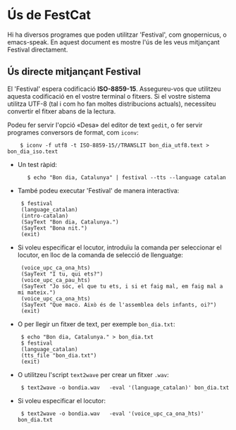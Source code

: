# Ús de FestCat

Hi ha diversos programes que poden utilitzar 'Festival', com 
gnopernicus, o emacs-speak. En aquest document es mostre l'ús
de les veus mitjançant Festival directament.

## Ús directe mitjançant Festival

El 'Festival' espera  codificació **ISO-8859-15**. Assegureu-vos que utilitzeu
aquesta codificació en el vostre terminal o fitxers. Si el vostre sistema
utilitza UTF-8 (tal i com ho fan moltes distribucions actuals), necessiteu
convertir el fitxer abans de la lectura.

Podeu fer servir l'opci&oacute; «Desa» del editor de text `gedit`, o fer servir
programes conversors de format, com `iconv`:

        $ iconv -f utf8 -t ISO-8859-15//TRANSLIT bon_dia_utf8.text > bon_dia_iso.text

 * Un test ràpid:

          $ echo "Bon dia, Catalunya" | festival --tts --language catalan

 * També podeu executar 'Festival' de manera interactiva:

        $ festival
        (language_catalan)
        (intro-catalan)
        (SayText "Bon dia, Catalunya.")
        (SayText "Bona nit.")
        (exit)

 * Si voleu especificar el locutor, introduïu la comanda per seleccionar
el locutor, en lloc de la comanda de selecció de llenguatge:

        (voice_upc_ca_ona_hts)
        (SayText "I tu, qui ets?")
        (voice_upc_ca_pau_hts)
        (SayText "Jo sóc, el que tu ets, i si et faig mal, em faig mal a mi mateix.")
        (voice_upc_ca_ona_hts)
        (SayText "Que maco. Això és de l'assemblea dels infants, oi?")
        (exit)

 * O per llegir un fitxer de text, per exemple `bon_dia.txt`: 

        $ echo "Bon dia, Catalunya." > bon_dia.txt
        $ festival
        (language_catalan)
        (tts_file "bon_dia.txt")
        (exit)

 * O utilitzeu l'script `text2wave` per crear un fitxer `.wav`:

        $ text2wave -o bondia.wav   -eval '(language_catalan)' bon_dia.txt 

 * Si voleu especificar el locutor:

        $ text2wave -o bondia.wav   -eval '(voice_upc_ca_ona_hts)' bon_dia.txt 

